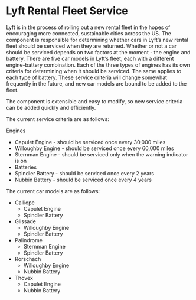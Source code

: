 # Lyft Rental Fleet Service
Lyft is in the process of rolling out a new rental fleet in the hopes of encouraging more connected, sustainable cities across the US. The component is responsible for determining whether cars in Lyft’s new rental fleet should be serviced when they are returned. Whether or not a car should be serviced depends on two factors at the moment - the engine and battery. There are five car models in Lyft’s fleet, each with a different engine-battery combination. Each of the three types of engines has its own criteria for determining when it should be serviced. The same applies to each type of battery. These service criteria will change somewhat frequently in the future, and new car models are bound to be added to the fleet. 

The component is extensible and easy to modify, so new service criteria can be added quickly and efficiently. 

The current service criteria are as follows:

Engines
- Capulet Engine - should be serviced once every 30,000 miles
- Willoughby Engine - should be serviced once every 60,000 miles
- Sternman Engine - should be serviced only when the warning indicator is on
- Batteries
- Spindler Battery - should be serviced once every 2 years
- Nubbin Battery - should be serviced once every 4 years

The current car models are as follows:

- Calliope
  - Capulet Engine
  - Spindler Battery
- Glissade
  - Willoughby Engine
  - Spindler Battery
- Palindrome
  - Sternman Engine
  - Spindler Battery
- Rorschach
  - Willoughby Engine
  - Nubbin Battery
- Thovex
  - Capulet Engine
  - Nubbin Battery
